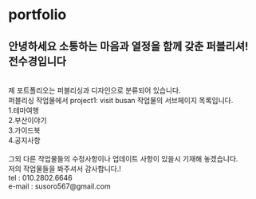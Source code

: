 portfolio
===
안녕하세요 소통하는 마음과 열정을 함께 갖춘 퍼블리셔! 전수경입니다
---
<br>
제 포트폴리오는 퍼블리싱과 디자인으로 분류되어 있습니다.<br>
퍼블리싱 작업물에서 project1: visit busan 작업물의 서브페이지 목록입니다.<br>
1.테마여행<br>
2.부산이야기<br>
3.가이드북<br>
4.공지사항<br>
<br>
그외 다른 작업물들의 수정사항이나 업데이트 사항이 있을시 기재해 놓겠습니다.<br>
저의 작업물들을 봐주셔서 감사합니다.!
<br>
tel : 010.2802.6646 <br>
e-mail : susoro567@gmail.com
